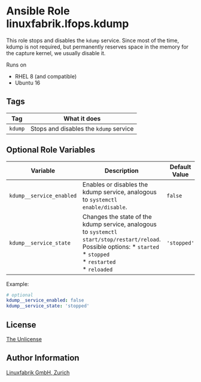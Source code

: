 # Ansible Role linuxfabrik.lfops.kdump

This role stops and disables the `kdump` service. Since most of the time, kdump is not required, but permanently reserves space in the memory for the capture kernel, we usually disable it.

Runs on

* RHEL 8 (and compatible)
* Ubuntu 16


## Tags

| Tag     | What it does                           |
| ---     | ------------                           |
| `kdump` | Stops and disables the `kdump` service |


## Optional Role Variables

| Variable                 | Description                                                                                                                                                                  | Default Value |
| --------                 | -----------                                                                                                                                                                  | ------------- |
| `kdump__service_enabled` | Enables or disables the kdump service, analogous to `systemctl enable/disable`.                                                                                              | `false`       |
| `kdump__service_state`   | Changes the state of the kdump service, analogous to `systemctl start/stop/restart/reload`. Possible options: * `started`<br> * `stopped`<br> * `restarted`<br> * `reloaded` | `'stopped'`   |

Example:
```yaml
# optional
kdump__service_enabled: false
kdump__service_state: 'stopped'
```


## License

[The Unlicense](https://unlicense.org/)


## Author Information

[Linuxfabrik GmbH, Zurich](https://www.linuxfabrik.ch)
